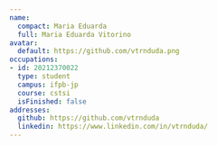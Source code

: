 ```yaml
---
name:
  compact: Maria Eduarda
  full: Maria Eduarda Vitorino
avatar:
  default: https://github.com/vtrnduda.png
occupations:
- id: 20212370022
  type: student
  campus: ifpb-jp
  course: cstsi
  isFinished: false
addresses:
  github: https://github.com/vtrnduda
  linkedin: https://www.linkedin.com/in/vtrnduda/
---
```


